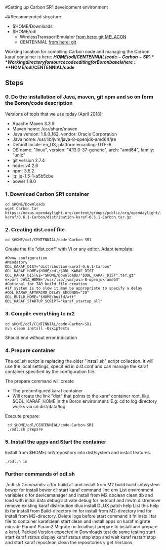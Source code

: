 #Setting up Carbon SR1 development environment

##Recommended structure
   - $HOME/Downloads
   - $HOME/odl
      - WirelessTransportEmulator [from here: git MELACON](https://github.com/Melacon/WirelessTransportEmulator.git)
      - CENTENNIAL [from here: git](https://github.com/OpenNetworkingFoundation/CENTENNIAL.git)


Working location for compiling Carbon code and managing the Carbon karaf container is here: **$HOME/odl/CENTENNIAL/code-Carbon-SR1**
Working directory for source code editing for Boron base is here: **$HOME/odl/CENTENNIAL/code**

## Steps
### 0. Do the installation of Java, maven, git npm and so on form the Boron/code description

Versions of tools that we use today (April 2018):
  - Apache Maven 3.3.9
  - Maven home: /usr/share/maven
  - Java version: 1.8.0_162, vendor: Oracle Corporation
  - Java home: /usr/lib/jvm/java-8-openjdk-amd64/jre
  - Default locale: en_US, platform encoding: UTF-8
  - OS name: "linux", version: "4.13.0-37-generic", arch: "amd64", family: "unix"
  - git version 2.7.4
  - node: v4.2.6
  - npm: 3.5.2
  - jq: jq-1.5-1-a5b5cbe
  - bower 1.8.0


### 1. Download Carbon SR1 container


    cd $HOME/Downloads
    wget Carbon tar https://nexus.opendaylight.org/content/groups/public/org/opendaylight/integration/distribution-karaf/0.6.1-Carbon/distribution-karaf-0.6.1-Carbon.tar.gz

### 2. Creating dist.conf file

    cd $HOME/odl/CENTENNIAL/code-Carbon-SR1

Create the file "dist.conf" with VI or any editor. Adapt template:

    #Ownw configuration
    #Mandatory
    ODL_KARAF_DIST="distribution-karaf-0.6.1-Carbon"
    ODL_KARAF_HOME=$HOME/odl/$ODL_KARAF_DIST
    ODL_KARAF_DISTGZ="$HOME/Downloads/"$ODL_KARAF_DIST".tar.gz"
    export JAVA_HOME="/usr/lib/jvm/java-8-openjdk-amd64"
    #Optional for TAR build file creation
    #If system is to slow it may be appropriate to specify a delay
    #ODL_KARAF_AFTERCMD_DELAY_SECONDS="20"
    ODL_BUILD_HOME="$HOME/build/att"
    ODL_KARAF_STARTUP_SCRIPT="karaf_startup_all"


### 3. Compile everything to m2

    cd $HOME/odl/CENTENNIAL/code-Carbon-SR1
    mvn clean install -DskipTests

Should end without error indication

### 4. Prepare container

The odl.sh script is replacing the older "install.sh" script collection. It will use the local settings, specified in dist.conf and can manage the karaf container specified by the configuration file.

The prepare command will create
   - The preconfigured karaf container
   - Will create the link "dist" that points to the karaf container root, like $ODL_KARAF_HOME in the Boron environment.
     E.g. cd to log directory works via cd dist/data/log

Execute prepare:

     cd $HOME/odl/CENTENNIAL/code-Carbon-SR1
     ./odl.sh prepare

### 5. Install the apps and Start the container

Install from $HOME/.m2/repository into dist/system and install features.

    ./odl.h im


### Further commands of odl.sh

./odl.sh Commands:
 a           for build all and install from M2
 build       build subsystem
 bower       for install bower
 cli         start karaf command line
 env         List environment variables
 d           for devicemanager and install from M2
 dbclean     clean db and load with initial data
 debug       activate debug for netconf and mwtn
 distremove  remove existing karaf distribution
 dlux        install DLUX patch
 help        List this help
 ib          for install from Build-directory
 im          for install from M2-directory
 imd         for install from M2-directory. Delete logs before start command
 it fn       install tar file to container
 karafclean  start clean and install apps on karaf
 migrate     migrate Param1 Param2 Migrate on localhost
 prepare     to install and prepare a karaf. Packed Version expected in Downloads
 test        do some testing
 start       start karaf
 status      display karaf status
 stop        stop and wait karaf
 restart     stop and start karaf
 repoclean   clean the repositories
 v           get Versions



